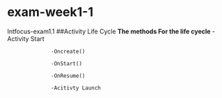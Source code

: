 # exam-week1-1
Intfocus-exam1.1
##Activity Life Cycle
**The methods For the life cyecle**
                  -Activity Start
                     
                  -Oncreate()
                   
                  -OnStart()
                    
                  -OnResume()
                      
                  -Acitivty Launch
                  
